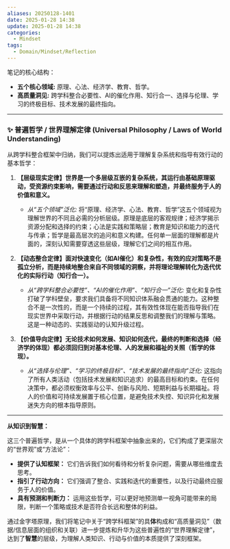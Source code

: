 ```yaml
---
aliases: 20250128-1401
date: 2025-01-28 14:38
update: 2025-01-28 14:38
categories:
  - Mindset
tags:
  - Domain/Mindset/Reflection
---
```



笔记的核心结构：
*   **五个核心领域:** 原理、心法、经济学、教育、哲学。
*   **高质量洞见:** 跨学科整合必要性、AI的催化作用、知行合一、选择与伦理、学习的终极目标、技术发展的最终指向。

---

### ✨ 普遍哲学 / 世界理解定律 (Universal Philosophy / Laws of World Understanding)

从跨学科整合框架中归纳，我们可以提炼出适用于理解复杂系统和指导有效行动的基本哲学：

1.  **【层级现实定律】世界是一个多层级互嵌的复杂系统，其运行由基础原理驱动，受资源约束影响，需要通过行动和反思来理解和塑造，并最终服务于人的价值和意义。**
    *   *从“五个领域”泛化:* 将“原理、经济学、心法、教育、哲学”这五个领域视为理解世界的不同且必需的分析层级。原理是底层的客观规律；经济学揭示资源分配和选择的约束；心法是实践和策略层；教育是知识和能力的迭代与传承；哲学是最高层次的追问和意义构建。任何单一层面的理解都是片面的，深刻认知需要穿透这些层级，理解它们之间的相互作用。

2.  **【动态整合定律】面对快速变化（如AI催化）和复杂性，有效的应对策略不是孤立分析，而是持续地整合来自不同领域的洞察，并将理论理解转化为迭代优化的实际行动（知行合一）。**
    *   *从“跨学科整合必要性”、“AI的催化作用”、“知行合一”泛化:* 变化和复杂性打破了学科壁垒，要求我们具备将不同知识体系融会贯通的能力。这种整合不是一次性的，而是一个持续的过程，其有效性体现在能否指导我们在现实世界中采取行动，并根据行动的结果反思和调整我们的理解与策略。这是一种动态的、实践驱动的认知升级过程。

3.  **【价值导向定律】无论技术如何发展、知识如何迭代，最终的判断和选择（经济学的体现）都必须回归到对基本伦理、人的发展和福祉的关照（哲学的体现）。**
    *   *从“选择与伦理”、“学习的终极目标”、“技术发展的最终指向”泛化:* 这指向了所有人类活动（包括技术发展和知识追求）的最高目标和约束。在任何决策中，都必须权衡效率与公平、创新与风险、短期利益与长期福祉。将人的价值和可持续发展置于核心位置，是避免技术失控、知识异化和发展迷失方向的根本指导原则。

---

**从知识到智慧：**

这三个普遍哲学，是从一个具体的跨学科框架中抽象出来的，它们构成了更深层次的“世界观”或“方法论”：

*   **提供了认知框架：** 它们告诉我们如何看待和分析复杂问题，需要从哪些维度去思考。
*   **指引了行动方向：** 它们强调了整合、实践和迭代的重要性，以及行动最终应服务于人的价值。
*   **具有预测和判断力：** 运用这些哲学，可以更好地预测单一视角可能带来的局限，判断一个策略或技术是否符合长远和整体的利益。

通过金字塔原理，我们将笔记中关于“跨学科框架”的具**体**构成和“高质量洞见”（数据/信息层面的组织和关联）进一步提炼和升华为这些普遍性的“世界理解定律”，达到了**智慧**的层级，为理解人类知识、行动与价值的本质提供了深刻框架。